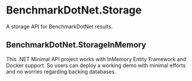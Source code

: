 # BenchmarkDotNet.Storage
A storage API for BenchmarkDotNet results.

## BenchmarkDotNet.StorageInMemory

This .NET Minimal API project works with InMemory Entity Framework and Docker support. So users can deploy a working demo with minimal efforts and no worries regarding backing databases.

